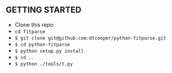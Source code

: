 ## GETTING STARTED

* Clone this repo
* `cd fitparse`
* `$ git clone git@github.com:dtcooper/python-fitparse.git`
* `$ cd python-fitparse`
* `$ python setup.py install`
* `$ cd ..`
* `$ python ./tools/t.py`
